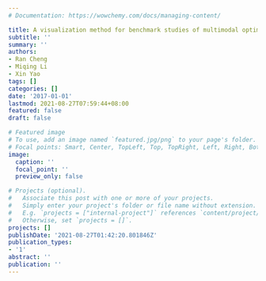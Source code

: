 ```yaml
---
# Documentation: https://wowchemy.com/docs/managing-content/

title: A visualization method for benchmark studies of multimodal optimization
subtitle: ''
summary: ''
authors:
- Ran Cheng
- Miqing Li
- Xin Yao
tags: []
categories: []
date: '2017-01-01'
lastmod: 2021-08-27T07:59:44+08:00
featured: false
draft: false

# Featured image
# To use, add an image named `featured.jpg/png` to your page's folder.
# Focal points: Smart, Center, TopLeft, Top, TopRight, Left, Right, BottomLeft, Bottom, BottomRight.
image:
  caption: ''
  focal_point: ''
  preview_only: false

# Projects (optional).
#   Associate this post with one or more of your projects.
#   Simply enter your project's folder or file name without extension.
#   E.g. `projects = ["internal-project"]` references `content/project/deep-learning/index.md`.
#   Otherwise, set `projects = []`.
projects: []
publishDate: '2021-08-27T01:42:20.801846Z'
publication_types:
- '1'
abstract: ''
publication: ''
---
```

